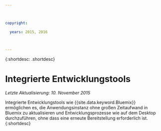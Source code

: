 ```yaml
---

 

copyright:

  years: 2015, 2016

 

---
```


{:shortdesc: .shortdesc}

# Integrierte Entwicklungstools

*Letzte Aktualisierung: 10. November 2015*


Integrierte Entwicklungstools wie {{site.data.keyword.Bluemix}} ermöglichen es, die Anwendungsinstanz ohne großen Zeitaufwand in Bluemix zu aktualisieren und Entwicklungsprozesse wie auf dem Desktop durchzuführen, ohne dass eine erneute Bereitstellung erforderlich ist.
{:shortdesc}

